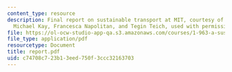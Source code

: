 ```yaml
---
content_type: resource
description: Final report on sustainable transport at MIT, courtesy of David Block-Schachter,
  Michael Kay, Francesca Napolitan, and Tegin Teich, used with permission.
file: https://ol-ocw-studio-app-qa.s3.amazonaws.com/courses/1-963-a-sustainable-transportation-plan-for-mit-spring-2007/c74708c723b13eed750f3ccc32163703_report.pdf
file_type: application/pdf
resourcetype: Document
title: report.pdf
uid: c74708c7-23b1-3eed-750f-3ccc32163703
---
```

